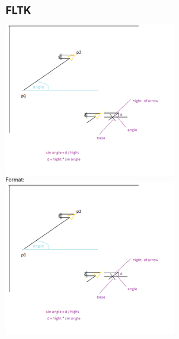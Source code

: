 # FLTK

![Arrow](https://github.com/ktymicz/FLTK/blob/aa1fecdd015766b3a8431e3999f36d5c47d5b318/test/arrow.png)
Format: ![Alt Text](https://github.com/ktymicz/FLTK/blob/3c012d9d2192bb1770ee1664060e9cabe4fae751/test/arrow.png "Arrow")

